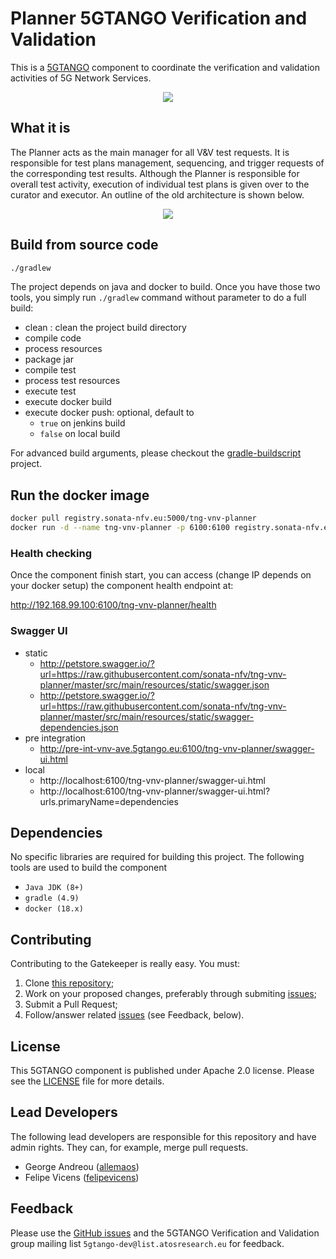 # Planner 5GTANGO Verification and Validation
This is a [5GTANGO](http://www.5gtango.eu) component to coordinate the verification and validation activities of 5G Network Services.


<p align="center"><img src="https://github.com/sonata-nfv/tng-api-gtw/wiki/images/sonata-5gtango-logo-500px.png" /></p>

## What it is

The Planner acts as the main manager for all V&V test requests. It is responsible for test plans management, sequencing, and trigger requests of the corresponding test results. Although the Planner is responsible for overall test activity, execution of individual test plans is given over to the curator and executor.
An outline of the old architecture is shown below.

<p align="center"><img src="https://user-images.githubusercontent.com/173755/53358658-d5cd7e00-3928-11e9-8acb-bc535fd7df18.png" /></p>

## Build from source code

```bash
./gradlew
```

The project depends on java and docker to build. Once you have those two tools, you simply run `./gradlew` command without parameter to do a full build:
* clean : clean the project build directory
* compile code
* process resources
* package jar
* compile test
* process test resources
* execute test
* execute docker build
* execute docker push: optional, default to
  * `true` on jenkins build
  * `false` on local build

For advanced build arguments, please checkout the [gradle-buildscript](https://github.com/mrduguo/gradle-buildscript) project.


## Run the docker image

```bash
docker pull registry.sonata-nfv.eu:5000/tng-vnv-planner
docker run -d --name tng-vnv-planner -p 6100:6100 registry.sonata-nfv.eu:5000/tng-vnv-planner
```

### Health checking

Once the component finish start, you can access (change IP depends on your docker setup) the component health endpoint at:

http://192.168.99.100:6100/tng-vnv-planner/health

### Swagger UI

* static
    * http://petstore.swagger.io/?url=https://raw.githubusercontent.com/sonata-nfv/tng-vnv-planner/master/src/main/resources/static/swagger.json
    * http://petstore.swagger.io/?url=https://raw.githubusercontent.com/sonata-nfv/tng-vnv-planner/master/src/main/resources/static/swagger-dependencies.json
* pre integration 
    * http://pre-int-vnv-ave.5gtango.eu:6100/tng-vnv-planner/swagger-ui.html
* local 
    * http://localhost:6100/tng-vnv-planner/swagger-ui.html
    * http://localhost:6100/tng-vnv-planner/swagger-ui.html?urls.primaryName=dependencies



## Dependencies

No specific libraries are required for building this project. The following tools are used to build the component

- `Java JDK (8+)`
- `gradle (4.9)`
- `docker (18.x)`


## Contributing
Contributing to the Gatekeeper is really easy. You must:

1. Clone [this repository](http://github.com/sonata-nfv/tng-vnv-planner);
1. Work on your proposed changes, preferably through submiting [issues](https://github.com/sonata-nfv/tng-vnv-planner/issues);
1. Submit a Pull Request;
1. Follow/answer related [issues](https://github.com/sonata-nfv/tng-vnv-planner/issues) (see Feedback, below).


## License

This 5GTANGO component is published under Apache 2.0 license. Please see the [LICENSE](LICENSE) file for more details.

## Lead Developers

The following lead developers are responsible for this repository and have admin rights. They can, for example, merge pull requests.

* George Andreou ([allemaos](https://github.com/allemaos))
* Felipe Vicens ([felipevicens](https://github.com/felipevicens))

## Feedback

Please use the [GitHub issues](https://github.com/sonata-nfv/tng-vnv-planner/issues) and the 5GTANGO Verification and Validation group mailing list `5gtango-dev@list.atosresearch.eu` for feedback.

